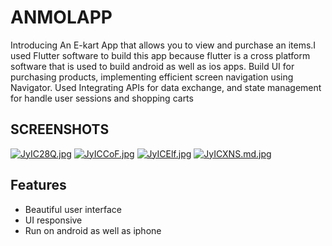 # ANMOLAPP

Introducing An E-kart App that allows you to view and purchase an items.I used Flutter software to build this app because flutter is a cross platform software that is used to build android as well as ios apps. 
Build UI for purchasing products, implementing efficient screen navigation using Navigator.
Used Integrating APIs for data exchange, and state management for handle
user sessions and shopping carts


## SCREENSHOTS

<p>
  <a href="https://freeimage.host/"><img src="https://iili.io/JyIC28Q.jpg" alt="JyIC28Q.jpg" border="0"></a>
  <a href="https://freeimage.host/"><img src="https://iili.io/JyICCoF.jpg" alt="JyICCoF.jpg" border="0"></a>
  <a href="https://freeimage.host/"><img src="https://iili.io/JyICElf.jpg" alt="JyICElf.jpg" border="0"></a>
  <a href="https://freeimage.host/i/JyICXNS"><img src="https://iili.io/JyICXNS.md.jpg" alt="JyICXNS.md.jpg" border="0"></a>
</p>

## Features

- Beautiful user interface
- UI responsive
- Run on android as well as iphone


